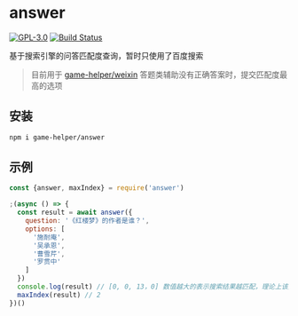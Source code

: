 # answer

[![GPL-3.0](https://img.shields.io/badge/license-GPL--3.0-blue.svg)](LICENSE)
[![Build Status](https://travis-ci.org/game-helper/answer.svg?branch=master)](https://travis-ci.org/game-helper/answer)

基于搜索引擎的问答匹配度查询，暂时只使用了百度搜索

> 目前用于 [game-helper/weixin](https://github.com/game-helper/weixin) 答题类辅助没有正确答案时，提交匹配度最高的选项

## 安装

```bash
npm i game-helper/answer
```

## 示例

```js
const {answer, maxIndex} = require('answer')

;(async () => {
  const result = await answer({
    question: '《红楼梦》的作者是谁？',
    options: [
      '施耐庵',
      '吴承恩',
      '曹雪芹',
      '罗贯中'
    ]
  })
  console.log(result) // [0, 0, 13，0] 数值越大的表示搜索结果越匹配，理论上该选项为正确答案的几率更高，但不保证 100% 正确
  maxIndex(result) // 2
})()
```


